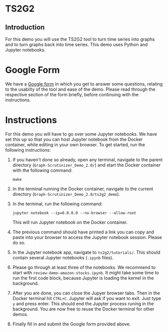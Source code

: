# TS2G2
## Introduction
For this demo you will use the TS2G2 tool to turn time series into graphs and to turn graphs back into time series. This demo uses Python and Jupyter notebooks.

# Google Form
We have a [Google form](https://docs.google.com/forms/d/e/1FAIpQLSfvQgYfAaGZT3zr9S74O1VlaZg1Lwj1bh5Rq-Wxj5AX8T4mCA/viewform?usp=header) in which you get to answer some questions, relating to the usabilty of the tool and ease of the demo. Please read through the respective section of the form briefly, before continuing with the instructions.

# Instructions
For this demo you will have to go over some Jupyter notebooks. We have set this up so that you can host Jupyter notebook from the Docker container, while editing in your own browser. To get started, run the following instructions:

1. If you haven't done so already, open any terminal, navigate to the parent directory (`Graph-Scrutinizer_Demo_2.0/`) and start the Docker container with the following command:

    ```
    make
    ```

2. In the terminal running the Docker container, navigate to the current directory (`Graph-Scrutinizer_Demo_2.0/ts2g2_demo`).

3. In the terminal, run the following command:

    ```
    jupyter notebook --ip=0.0.0.0 --no-browser --allow-root
    ```

    This will run Jupyter notebook on the Docker container.

4. The previous command should have printed a link you can copy and paste into your browser to access the Jupyter notebook session. Please do so.

5. In the Jupyter notebook app, navigate to `ts2g2/tutorials/`. This should contain several Jupyter notebooks (`.ipynb` files).

6. Please go through at least three of the notebooks. We recommend to start with `review-demo-amazon-stocks.ipynb`. It might take some time to run the first code block, because Jupyter is loading the kernel in the background.

7. After you are done, you can close the Jupyer browser tabs. Then in the Docker terminal hit `CTRL+C`. Jupyter will ask if you want to exit. Just type `y` and press enter. This should end the Jupyter process runing in the background. You are now free to reuse the Docker terminal for other demos.

7. Finally fill in and submit the Google form provided above.